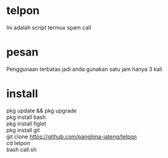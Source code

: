 # telpon
Ini adalah script termux spam call

# pesan
Penggunaan terbatas jadi anda gunakan satu jam hanya 3 kali

# install
pkg update && pkg upgrade                    
pkg install bash                    
pkg install figlet                        
pkg install git                            
git clone https://github.com/panglima-jateng/telpon  
cd telpon                    
bash call.sh
